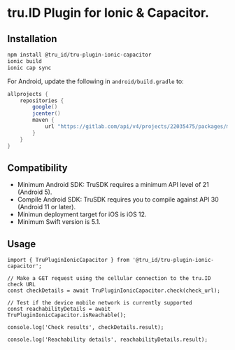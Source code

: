 # tru.ID Plugin for Ionic & Capacitor.

## Installation

```bash
npm install @tru_id/tru-plugin-ionic-capacitor
ionic build
ionic cap sync
```

For Android, update the following in `android/build.gradle` to:

```gradle
allprojects {
    repositories {
        google()
        jcenter()
        maven {
            url "https://gitlab.com/api/v4/projects/22035475/packages/maven"
        }
    }
}
```

## Compatibility

- Minimum Android SDK: TruSDK requires a minimum API level of 21 (Android 5).
- Compile Android SDK: TruSDK requires you to compile against API 30 (Android 11 or later).
- Minimun deployment target for iOS is iOS 12.
- Minimum Swift version is 5.1.

## Usage

```tsx
import { TruPluginIonicCapacitor } from '@tru_id/tru-plugin-ionic-capacitor';

// Make a GET request using the cellular connection to the tru.ID check URL
const checkDetails = await TruPluginIonicCapacitor.check(check_url);

// Test if the device mobile network is currently supported
const reachabilityDetails = await TruPluginIonicCapacitor.isReachable();

console.log('Check results', checkDetails.result);

console.log('Reachability details', reachabilityDetails.result);
```
